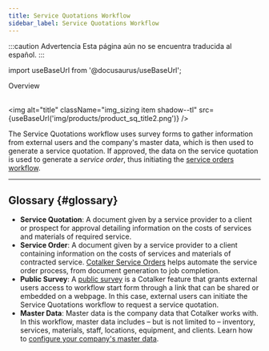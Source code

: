 ```yaml
---
title: Service Quotations Workflow
sidebar_label: Service Quotations Workflow
---
```


:::caution Advertencia
Esta página aún no se encuentra traducida al español.
:::

import useBaseUrl from '@docusaurus/useBaseUrl'; 

<span className="hero__title">Overview</span>
<br/>
<br/>

<img alt="title" className="img_sizing item shadow--tl" src={useBaseUrl('img/products/product_sq_title2.png')} />
<br/>

The Service Quotations workflow uses survey forms to gather information from external users and the company's master data, which is then used to generate a service quotation. If approved, the data on the service quotation is used to generate a _service order_, thus initiating the [service orders workflow](/docs/products/service_orders/so_overview).

----
## Glossary {#glossary}

- **Service Quotation**: A document given by a service provider to a client or prospect for approval detailing information on the costs of services and materials of required service.
- **Service Order**: A document given by a service provider to a client containing information on the costs of services and materials of contracted service. [Cotalker Service Orders](/docs/products/service_orders/so_overview) helps automate the service order process, from document generation to job completion.
- **Public Survey**: A [public survey](/docs/documentation/admin/workflows/admin_workflow_public_survey) is a Cotalker feature that grants external users access to workflow start form through a link that can be shared or embedded on a webpage. In this case, external users can initiate the Service Quotations workflow to request a service quotation.
- **Master Data**: Master data is the company data that Cotalker works with. In this workflow, master data includes  – but is not limited to – inventory, services, materials, staff, locations, equipment, and clients. Learn how to [configure your company's master data](/docs/products/setup/master_data).
